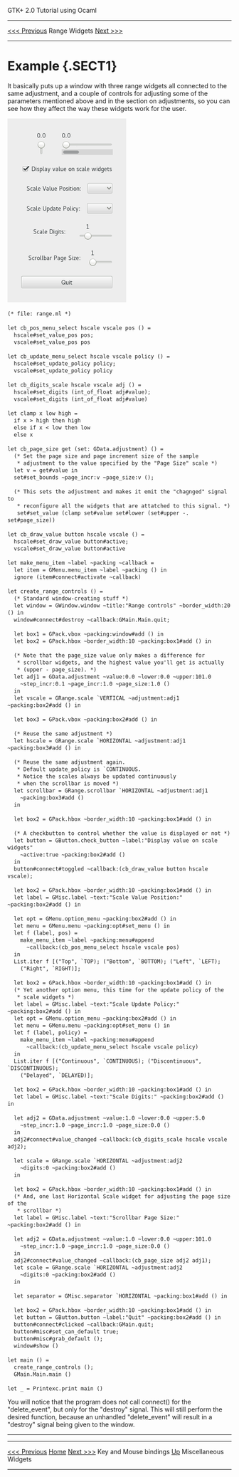   GTK+ 2.0 Tutorial using Ocaml
  ------------------------------- --------------- --------------------------
  [\<\<\< Previous](x926.html)    Range Widgets   [Next \>\>\>](c953.html)

* * * * *

Example {.SECT1}
=======

It basically puts up a window with three range widgets all connected to
the same adjustment, and a couple of controls for adjusting some of the
parameters mentioned above and in the section on adjustments, so you can
see how they affect the way these widgets work for the user.

![](images/rangewidgets.png)

~~~~ {.PROGRAMLISTING}
(* file: range.ml *)

let cb_pos_menu_select hscale vscale pos () =
  hscale#set_value_pos pos;
  vscale#set_value_pos pos
  
let cb_update_menu_select hscale vscale policy () =
  hscale#set_update_policy policy;
  vscale#set_update_policy policy
  
let cb_digits_scale hscale vscale adj () =
  hscale#set_digits (int_of_float adj#value);
  vscale#set_digits (int_of_float adj#value)

let clamp x low high =
  if x > high then high
  else if x < low then low
  else x

let cb_page_size get (set: GData.adjustment) () =
  (* Set the page size and page increment size of the sample
   * adjustment to the value specified by the "Page Size" scale *)
  let v = get#value in
  set#set_bounds ~page_incr:v ~page_size:v ();

  (* This sets the adjustment and makes it emit the "chagnged" signal to
   * reconfigure all the widgets that are attatched to this signal. *)
   set#set_value (clamp set#value set#lower (set#upper -. set#page_size))

let cb_draw_value button hscale vscale () =
  hscale#set_draw_value button#active;
  vscale#set_draw_value button#active

let make_menu_item ~label ~packing ~callback =
  let item = GMenu.menu_item ~label ~packing () in
  ignore (item#connect#activate ~callback)

let create_range_controls () =
  (* Standard window-creating stuff *)
  let window = GWindow.window ~title:"Range controls" ~border_width:20 () in
  window#connect#destroy ~callback:GMain.Main.quit;

  let box1 = GPack.vbox ~packing:window#add () in
  let box2 = GPack.hbox ~border_width:10 ~packing:box1#add () in

  (* Note that the page_size value only makes a difference for
   * scrollbar widgets, and the highest value you'll get is actually
   * (upper - page_size). *)
  let adj1 = GData.adjustment ~value:0.0 ~lower:0.0 ~upper:101.0
    ~step_incr:0.1 ~page_incr:1.0 ~page_size:1.0 ()
  in
  let vscale = GRange.scale `VERTICAL ~adjustment:adj1 ~packing:box2#add () in

  let box3 = GPack.vbox ~packing:box2#add () in

  (* Reuse the same adjustment *)
  let hscale = GRange.scale `HORIZONTAL ~adjustment:adj1 ~packing:box3#add () in

  (* Reuse the same adjustment again.
   * Default update_policy is `CONTINUOUS.
   * Notice the scales always be updated continuously
   * when the scrollbar is moved *)
  let scrollbar = GRange.scrollbar `HORIZONTAL ~adjustment:adj1
    ~packing:box3#add ()
  in

  let box2 = GPack.hbox ~border_width:10 ~packing:box1#add () in

  (* A checkbutton to control whether the value is displayed or not *)
  let button = GButton.check_button ~label:"Display value on scale widgets"
    ~active:true ~packing:box2#add ()
  in
  button#connect#toggled ~callback:(cb_draw_value button hscale vscale);

  let box2 = GPack.hbox ~border_width:10 ~packing:box1#add () in
  let label = GMisc.label ~text:"Scale Value Position:" ~packing:box2#add () in

  let opt = GMenu.option_menu ~packing:box2#add () in
  let menu = GMenu.menu ~packing:opt#set_menu () in
  let f (label, pos) =
    make_menu_item ~label ~packing:menu#append
      ~callback:(cb_pos_menu_select hscale vscale pos)
  in
  List.iter f [("Top", `TOP); ("Bottom", `BOTTOM); ("Left", `LEFT);
    ("Right", `RIGHT)];

  let box2 = GPack.hbox ~border_width:10 ~packing:box1#add () in
  (* Yet another option menu, this time for the update policy of the
   * scale widgets *)
  let label = GMisc.label ~text:"Scale Update Policy:" ~packing:box2#add () in
  let opt = GMenu.option_menu ~packing:box2#add () in
  let menu = GMenu.menu ~packing:opt#set_menu () in
  let f (label, policy) =
    make_menu_item ~label ~packing:menu#append
      ~callback:(cb_update_menu_select hscale vscale policy)
  in
  List.iter f [("Continuous", `CONTINUOUS); ("Discontinuous", `DISCONTINUOUS);
    ("Delayed", `DELAYED)];

  let box2 = GPack.hbox ~border_width:10 ~packing:box1#add () in
  let label = GMisc.label ~text:"Scale Digits:" ~packing:box2#add () in

  let adj2 = GData.adjustment ~value:1.0 ~lower:0.0 ~upper:5.0
    ~step_incr:1.0 ~page_incr:1.0 ~page_size:0.0 ()
  in
  adj2#connect#value_changed ~callback:(cb_digits_scale hscale vscale adj2);

  let scale = GRange.scale `HORIZONTAL ~adjustment:adj2
    ~digits:0 ~packing:box2#add ()
  in

  let box2 = GPack.hbox ~border_width:10 ~packing:box1#add () in
  (* And, one last Horizontal Scale widget for adjusting the page size of the
   * scrollbar *)
  let label = GMisc.label ~text:"Scrollbar Page Size:" ~packing:box2#add () in

  let adj2 = GData.adjustment ~value:1.0 ~lower:0.0 ~upper:101.0
    ~step_incr:1.0 ~page_incr:1.0 ~page_size:0.0 ()
  in
  adj2#connect#value_changed ~callback:(cb_page_size adj2 adj1);
  let scale = GRange.scale `HORIZONTAL ~adjustment:adj2
    ~digits:0 ~packing:box2#add ()
  in

  let separator = GMisc.separator `HORIZONTAL ~packing:box1#add () in

  let box2 = GPack.hbox ~border_width:10 ~packing:box1#add () in
  let button = GButton.button ~label:"Quit" ~packing:box2#add () in
  button#connect#clicked ~callback:GMain.quit;
  button#misc#set_can_default true;
  button#misc#grab_default ();
  window#show ()

let main () =
  create_range_controls ();
  GMain.Main.main ()

let _ = Printexc.print main ()
~~~~

You will notice that the program does not call connect() for the
"delete\_event", but only for the "destroy" signal. This will still
perform the desired function, because an unhandled "delete\_event" will
result in a "destroy" signal being given to the window.

* * * * *

  ------------------------------ -------------------- --------------------------
  [\<\<\< Previous](x926.html)   [Home](book1.html)   [Next \>\>\>](c953.html)
  Key and Mouse bindings         [Up](c834.html)      Miscellaneous Widgets
  ------------------------------ -------------------- --------------------------



